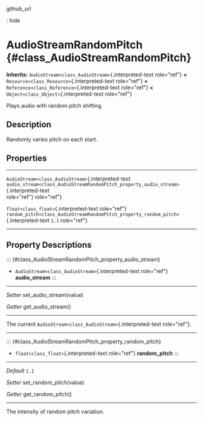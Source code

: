 github\_url

:   hide

AudioStreamRandomPitch {#class_AudioStreamRandomPitch}
======================

**Inherits:** `AudioStream<class_AudioStream>`{.interpreted-text
role="ref"} **\<** `Resource<class_Resource>`{.interpreted-text
role="ref"} **\<** `Reference<class_Reference>`{.interpreted-text
role="ref"} **\<** `Object<class_Object>`{.interpreted-text role="ref"}

Plays audio with random pitch shifting.

Description
-----------

Randomly varies pitch on each start.

Properties
----------

  ---------------------------------------------------- -------------------------------------------------------------------------------------- -------
  `AudioStream<class_AudioStream>`{.interpreted-text   `audio_stream<class_AudioStreamRandomPitch_property_audio_stream>`{.interpreted-text   
  role="ref"}                                          role="ref"}                                                                            

  `float<class_float>`{.interpreted-text role="ref"}   `random_pitch<class_AudioStreamRandomPitch_property_random_pitch>`{.interpreted-text   `1.1`
                                                       role="ref"}                                                                            
  ---------------------------------------------------- -------------------------------------------------------------------------------------- -------

Property Descriptions
---------------------

::: {#class_AudioStreamRandomPitch_property_audio_stream}
-   `AudioStream<class_AudioStream>`{.interpreted-text role="ref"}
    **audio\_stream**
:::

  ---------- ---------------------------
  *Setter*   set\_audio\_stream(value)

  *Getter*   get\_audio\_stream()
  ---------- ---------------------------

The current `AudioStream<class_AudioStream>`{.interpreted-text
role="ref"}.

------------------------------------------------------------------------

::: {#class_AudioStreamRandomPitch_property_random_pitch}
-   `float<class_float>`{.interpreted-text role="ref"} **random\_pitch**
:::

  ----------- ---------------------------
  *Default*   `1.1`

  *Setter*    set\_random\_pitch(value)

  *Getter*    get\_random\_pitch()
  ----------- ---------------------------

The intensity of random pitch variation.
